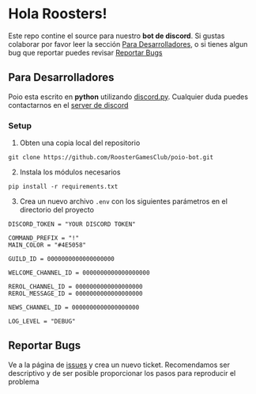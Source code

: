 # Hola Roosters!

Este repo contine el source para nuestro **bot de discord**. Si gustas colaborar por favor leer la sección [Para Desarrolladores](#para-desarrolladores), o si tienes algun bug que reportar puedes revisar [Reportar Bugs](#reportar-bugs)

## Para Desarrolladores
Poio esta escrito en **python** utilizando [discord.py](https://discordpy.readthedocs.io/en/stable/). Cualquier duda puedes contactarnos en el [server de discord](https://discord.com/invite/6A5wwHVGGC)

### Setup
1. Obten una copia local del repositorio
```
git clone https://github.com/RoosterGamesClub/poio-bot.git
```
2. Instala los módulos necesarios
```
pip install -r requirements.txt
```
3. Crea un nuevo archivo `.env` con los siguientes parámetros en el directorio del proyecto
```env
DISCORD_TOKEN = "YOUR DISCORD TOKEN"

COMMAND_PREFIX = "!"
MAIN_COLOR = "#4E5058"

GUILD_ID = 0000000000000000000

WELCOME_CHANNEL_ID = 0000000000000000000

REROL_CHANNEL_ID = 0000000000000000000
REROL_MESSAGE_ID = 0000000000000000000

NEWS_CHANNEL_ID = 0000000000000000000

LOG_LEVEL = "DEBUG"
```

## Reportar Bugs
Ve a la página de [issues](https://github.com/RoosterGamesClub/poio-bot/issues) y crea un nuevo ticket. 
Recomendamos ser descriptivo y de ser posible proporcionar los pasos para reproducir el problema
